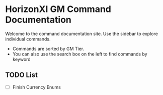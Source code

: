 # HorizonXI GM Command Documentation

Welcome to the command documentation site. Use the sidebar to explore individual commands.
- Commands are sorted by GM Tier.
- You can also use the search box on the left to find commands by keyword

## TODO List
- [ ] Finish Currency Enums